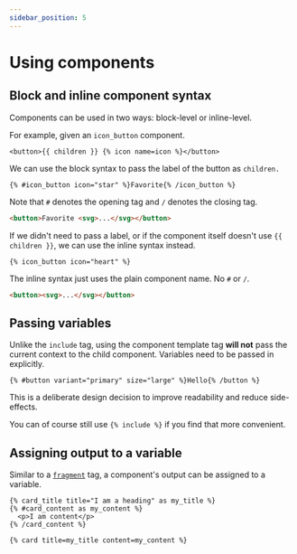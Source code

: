```yaml
---
sidebar_position: 5
---
```


# Using components

## Block and inline component syntax

Components can be used in two ways: block-level or inline-level.

For example, given an `icon_button` component.

```django title="icon_button.html"
<button>{{ children }} {% icon name=icon %}</button>
```

We can use the block syntax to pass the label of the button as `children.`

```django
{% #icon_button icon="star" %}Favorite{% /icon_button %}
```

Note that `#` denotes the opening tag and `/` denotes the closing tag.

```html title="Output"
<button>Favorite <svg>...</svg></button>
```

If we didn't need to pass a label, or if the component itself doesn't use `{{ children }}`, we can use the inline syntax instead.

```django
{% icon_button icon="heart" %}
```

The inline syntax just uses the plain component name. No `#` or `/`.

```html title="Output"
<button><svg>...</svg></button>
```

## Passing variables

Unlike the `include` tag, using the component template tag **will not** pass the current context to the child component. Variables need to be passed in explicitly.

```django
{% #button variant="primary" size="large" %}Hello{% /button %}
```

This is a deliberate design decision to improve readability and reduce side-effects.

You can of course still use `{% include %}` if you find that more convenient.

## Assigning output to a variable

Similar to a [`fragment`](/docs/template-tags-filters#fragment) tag, a component's output can be assigned to a variable.

```django
{% card_title title="I am a heading" as my_title %}
{% #card_content as my_content %}
  <p>I am content</p>
{% /card_content %}

{% card title=my_title content=my_content %}
```

